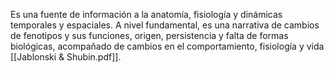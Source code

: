 Es una fuente de información a la anatomía, fisiología y dinámicas temporales y espaciales. A nivel fundamental, es una narrativa de cambios de fenotipos y sus funciones, origen, persistencia y falta de formas biológicas, acompañado de cambios en el comportamiento, fisiología y vida [[Jablonski & Shubin.pdf]].
